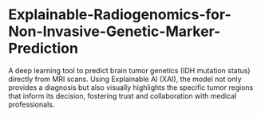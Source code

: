 # Explainable-Radiogenomics-for-Non-Invasive-Genetic-Marker-Prediction
A deep learning tool to predict brain tumor genetics (IDH mutation status) directly from MRI scans. Using Explainable AI (XAI), the model not only provides a diagnosis but also visually highlights the specific tumor regions that inform its decision, fostering trust and collaboration with medical professionals.
